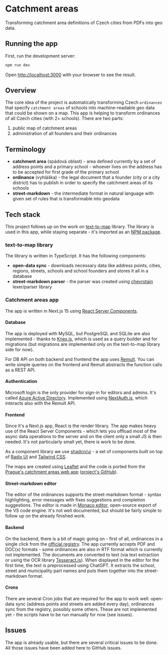 # Catchment areas

Transforming catchment area definitions of Czech cities from PDFs into geo data.

## Running the app

First, run the development server:

```bash
npm run dev
```

Open [http://localhost:3000](http://localhost:3000) with your browser to see the result.

## Overview

The core idea of the project is automatically transforming Czech `ordinances` that specify `catchment areas` of schools into machine-readable geo data that could be shown on a map. This app is helping to transform ordinances of all Czech cities (with 2+ schools). There are two parts:

1. public map of catchment areas
2. administration of all founders and their ordinances

## Terminology

- **catchment area** (spádová oblast) - area defined currently by a set of address points and a primary school - whoever lives on the address has to be accepted for first grade of the primary school
- **ordinance** (vyhláška) - the legal document that a founder (city or a city district) has to publish in order to specify the catchment areas of its schools
- **street-markdown** - the intermediate format in natural language with given set of rules that is transformable into geodata

## Tech stack

This project follows up on the work on [text-to-map](https://github.com/maral/text-to-map) library. The library is used in this app, while staying separate - it's imported as an [NPM package](https://www.npmjs.com/package/text-to-map).

### text-to-map library

The library is written in TypeScript. It has the following components:

- **open-data sync** - downloads necessary data like address points, cities, regions, streets, schools and school founders and stores it all in a database
- **street-markdown parser** - the parser was created using [chevrotain](https://chevrotain.io/docs/) lexer/parser library

### Catchment areas app

The app is written in Next.js 15 using [React Server Components](https://nextjs.org/docs/getting-started/react-essentials).

#### Database

The app is deployed with MySQL, but PostgreSQL and SQLite are also implemented - thanks to [Knex.js](https://knexjs.org/), which is used as a query builder and for migrations (but migrations are implemented only on the text-to-map library side for now).

For DB API on both backend and frontend the app uses [Remult](https://remult.dev/). You can write simple queries on the frontend and Remult abstracts the function calls as a REST API.

#### Authentication

Microsoft login is the only provider for sign-in for editors and admins. It's called [Azure Active Directory](https://azure.microsoft.com/en-us/products/active-directory). Implemented using [NextAuth.js](https://next-auth.js.org/), which interacts also with the Remult API.

#### Frontend

Since it's a Next.js app, React is the render library. The app makes heavy use of the React Server Components - which lets you offload most of the async data operations to the server and on the client only a small JS is then needed. It's not particularly small yet, there is work to be done.

As a component library we use [shadcn/ui](https://ui.shadcn.com/) - a set of components built on top of [Radix UI](https://www.radix-ui.com/docs/primitives/overview/introduction) and [Tailwind CSS](https://tailwindcss.com/docs/installation).

The maps are created using [Leaflet](https://leafletjs.com/) and the code is ported from the [Prague's catchment areas web app](https://www.spadovostpraha.cz/) ([project's GitHub](https://github.com/maral/text-to-map-frontend)).

#### Street-markdown editor

The editor of the ordinances supports the street-markdown format - syntax highlighting, error messages with fixes suggestions and completion suggestions. The editor is made in [Monaco editor](https://microsoft.github.io/monaco-editor/), open-source export of the VS code engine. It's not well documented, but should be fairly simple to follow up on the already finished work.

#### Backend

On the backend, there is a bit of magic going on - first of all, ordinances in a single click from the [official registry](https://sbirkapp.gov.cz/vyhledavani). The app currently accepts PDF and DOC(x) formats - some ordinances are also in RTF format which is currently not implemented. The documents are converted to text (via text extraction or using the OCR library [Tesseract.js](https://github.com/naptha/tesseract.js)). When displayed in the editor for the first time, the text is preprocessed using ChatGPT. It extracts the school, street and municipality part names and puts them together into the street-markdown format.

#### Crons

There are several Cron jobs that are required for the app to work well: open-data sync (address points and streets are added every day), ordinances sync from the registry, possibly some others. These are not implemented yet - the scripts have to be run manually for now (see issues).

## Issues

The app is already usable, but there are several critical issues to be done. All those issues have been added here to GitHub issues.
